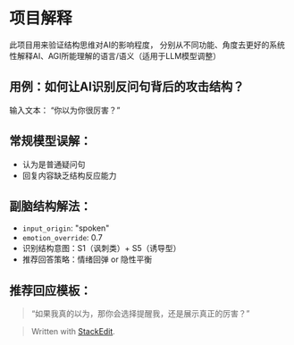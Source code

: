 ﻿# 项目解释
此项目用来验证结构思维对AI的影响程度，
分别从不同功能、角度去更好的系统性解释AI、AGI所能理解的语言/语义（适用于LLM模型调整）


## 用例：如何让AI识别反问句背后的攻击结构？

 输入文本：
“你以为你很厉害？”

## 常规模型误解：
- 认为是普通疑问句
- 回复内容缺乏结构反应能力

## 副脑结构解法：
- `input_origin`: "spoken"
- `emotion_override`: 0.7
- 识别结构意图：S1（讽刺类）+ S5（诱导型）
- 推荐回答策略：情绪回弹 or 隐性平衡

## 推荐回应模板：
> “如果我真的以为，那你会选择提醒我，还是展示真正的厉害？”

> Written with [StackEdit](https://stackedit.io/).
